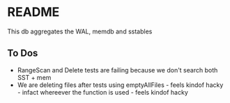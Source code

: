 # README


This db aggregates the WAL, memdb and sstables





## To Dos

- RangeScan and Delete tests are failing because we don't search both SST + mem
- We are deleting files after tests using emptyAllFiles  - feels kindof hacky - infact whereever the function is used - feels kindof hacky
